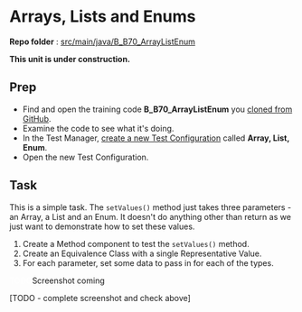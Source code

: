 # Arrays, Lists and Enums
**Repo folder** : [src/main/java/B_B70_ArrayListEnum](github-repo.md)

<warning>
<p>
<strong>
This unit is under construction.
</strong>
</p>
</warning>

## Prep
- Find and open the training code **B_B70_ArrayListEnum** you [cloned from GitHub](github-repo.md).
- Examine the code to see what it's doing.
- In the Test Manager, [create a new Test Configuration](test-config-add.md) called **Array, List, Enum**. 
- Open the new Test Configuration.

## Task
This is a simple task. The ```setValues()``` method just takes three parameters - an Array, a List and an Enum. It doesn't do anything other than return as we just want to demonstrate how to set these values.

1. Create a Method component to test the ```setValues()``` method.
2. Create an Equivalence Class with a single Representative Value.
3. For each parameter, set some data to pass in for each of the types.

<warning>
<p>
<span style="color:white">TODO</span>Screenshot coming
</p>
</warning>

[TODO - complete screenshot and check above]